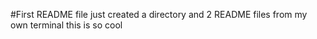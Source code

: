 #First README file
just created a directory and 2 README files from my own terminal
this is so cool
